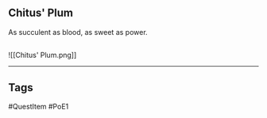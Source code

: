 ## Chitus' Plum
As succulent as blood, as sweet as power.
## 
![[Chitus' Plum.png]]

---
## Tags
#QuestItem
#PoE1